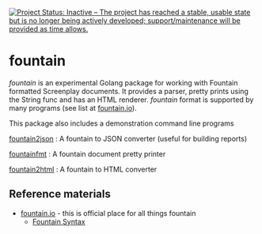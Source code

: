 [![Project Status: Inactive – The project has reached a stable, usable state but is no longer being actively developed; support/maintenance will be provided as time allows.](https://www.repostatus.org/badges/latest/inactive.svg)](https://www.repostatus.org/#inactive)

# fountain

_fountain_ is an experimental Golang package for working with Fountain formatted Screenplay documents. It provides a parser, pretty prints using the String func and has an HTML renderer.  _fountain_ format is supported by many programs (see list at [fountain.io](https://fountain.io)).

This package also includes a demonstration command line programs

[fountain2json](fountain2json.1.md)
: A fountain to JSON converter (useful for building reports)

[fountainfmt](fountainfmt.1.md) 
: A fountain document pretty printer

[fountain2html](fountain2html.1.md)
: A fountain to HTML converter

## Reference materials

+ [fountain.io](https://fountain.io) - this is official place for all things fountain
    + [Fountain Syntax](https://fountain.io/syntax)

